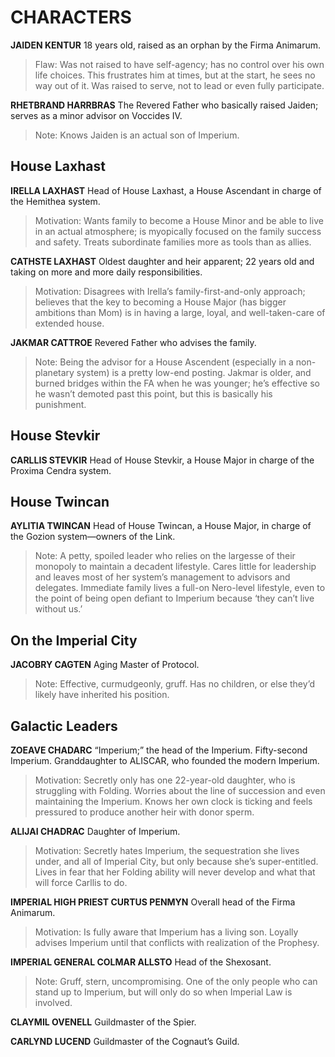 # CHARACTERS

**JAIDEN KENTUR**
18 years old, raised as an orphan by the Firma Animarum.
> Flaw: Was not raised to have self-agency; has no control over his own life choices. This frustrates him at times, but at the start, he sees no way out of it. Was raised to serve, not to lead or even fully participate.

**RHETBRAND HARRBRAS**
The Revered Father who basically raised Jaiden; serves as a minor advisor on Voccides IV.
> Note: Knows Jaiden is an actual son of Imperium.

## House Laxhast
**IRELLA LAXHAST**
Head of House Laxhast, a House Ascendant in charge of the Hemithea system.
> Motivation: Wants family to become a House Minor and be able to live in an actual atmosphere; is myopically focused on the family success and safety. Treats subordinate families more as tools than as allies.

**CATHSTE LAXHAST**
Oldest daughter and heir apparent; 22 years old and taking on more and more daily responsibilities.
> Motivation: Disagrees with Irella’s family-first-and-only approach; believes that the key to becoming a House Major (has bigger ambitions than Mom) is in having a large, loyal, and well-taken-care of extended house.

**JAKMAR CATTROE**
Revered Father who advises the family.
> Note: Being the advisor for a House Ascendent (especially in a non-planetary system) is a pretty low-end posting. Jakmar is older, and burned bridges within the FA when he was younger; he’s effective so he wasn’t demoted past this point, but this is basically his punishment.

## House Stevkir
**CARLLIS STEVKIR**
Head of House Stevkir, a House Major in charge of the Proxima Cendra system. 

## House Twincan
**AYLITIA TWINCAN**
Head of House Twincan, a House Major, in charge of the Gozion system—owners of the Link.
> Note: A petty, spoiled leader who relies on the largesse of their monopoly to maintain a decadent lifestyle. Cares little for leadership and leaves most of her system’s management to advisors and delegates. Immediate family lives a full-on Nero-level lifestyle, even to the point of being open defiant to Imperium because ‘they can’t live without us.’

## On the Imperial City
**JACOBRY CAGTEN**
Aging Master of Protocol.
> Note: Effective, curmudgeonly, gruff. Has no children, or else they’d likely have inherited his position.

## Galactic Leaders
**ZOEAVE CHADARC**
“Imperium;” the head of the Imperium. Fifty-second Imperium. Granddaughter to ALISCAR, who founded the modern Imperium.
> Motivation: Secretly only has one 22-year-old daughter, who is struggling with Folding. Worries about the line of succession and even maintaining the Imperium. Knows her own clock is ticking and feels pressured to produce another heir with donor sperm.

**ALIJAI CHADRAC**
Daughter of Imperium.
> Motivation: Secretly hates Imperium, the sequestration she lives under, and all of Imperial City, but only because she’s super-entitled. Lives in fear that her Folding ability will never develop and what that will force Carllis to do.

**IMPERIAL HIGH PRIEST CURTUS PENMYN**
Overall head of the Firma Animarum.
> Motivation: Is fully aware that Imperium has a living son. Loyally advises Imperium until that conflicts with realization of the Prophesy.

**IMPERIAL GENERAL COLMAR ALLSTO**
Head of the Shexosant.
> Note: Gruff, stern, uncompromising. One of the only people who can stand up to Imperium, but will only do so when Imperial Law is involved.

**CLAYMIL OVENELL**
Guildmaster of the Spier.

**CARLYND LUCEND**
Guildmaster of the Cognaut’s Guild.


